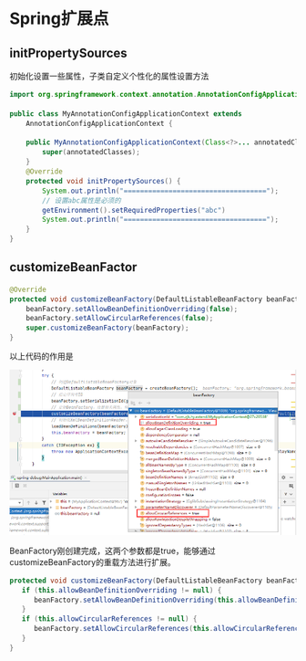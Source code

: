 # Spring扩展点

## initPropertySources

初始化设置一些属性，子类自定义个性化的属性设置方法

```java
import org.springframework.context.annotation.AnnotationConfigApplicationContext;

public class MyAnnotationConfigApplicationContext extends 
    AnnotationConfigApplicationContext {

    public MyAnnotationConfigApplicationContext(Class<?>... annotatedClasses) {
        super(annotatedClasses);
    }
    @Override
    protected void initPropertySources() {
        System.out.println("===================================");
        // 设置abc属性是必须的
        getEnvironment().setRequiredProperties("abc")
        System.out.println("===================================");
    }
}
```

## customizeBeanFactor

```java
@Override
protected void customizeBeanFactory(DefaultListableBeanFactory beanFactory) {
    beanFactory.setAllowBeanDefinitionOverriding(false);
    beanFactory.setAllowCircularReferences(false);
    super.customizeBeanFactory(beanFactory);
}
```

以上代码的作用是

![](./res/BeanFactory_init_info.png)

BeanFactory刚创建完成，这两个参数都是true，能够通过customizeBeanFactory的重载方法进行扩展。

```java
protected void customizeBeanFactory(DefaultListableBeanFactory beanFactory) {
   if (this.allowBeanDefinitionOverriding != null) {
      beanFactory.setAllowBeanDefinitionOverriding(this.allowBeanDefinitionOverriding);
   }
   if (this.allowCircularReferences != null) {
      beanFactory.setAllowCircularReferences(this.allowCircularReferences);
   }
}
```